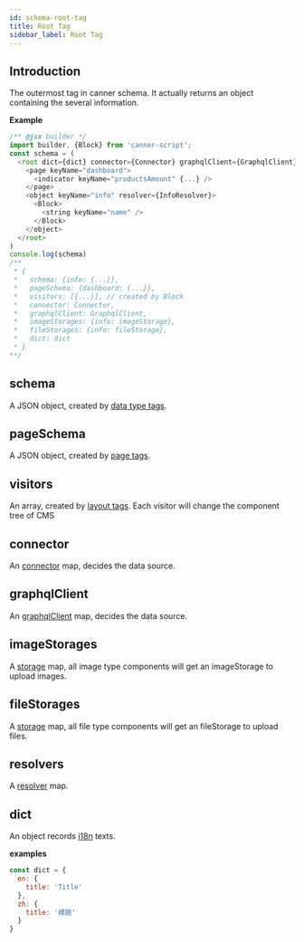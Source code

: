 ```yaml
---
id: schema-root-tag
title: Root Tag
sidebar_label: Root Tag
---
```


## Introduction

The outermost tag in canner schema. It actually returns an object containing the several information.

**Example**
```js
/** @jsx builder */
import builder, {Block} from 'canner-script';
const schema = (
  <root dict={dict} connector={Connector} graphqlClient={GraphqlClient} imageStorage={imageStorage} fileStorage={fileStorage}>
    <page keyName="dashboard">
      <indicator keyName="productsAmount" {...} />
    </page>
    <object keyName="info" resolver={InfoResolver}>
      <Block>
        <string keyName="name" />
      </Block>
    </object>
  </root>
)
console.log(schema)
/**
 * {
 *   schema: {info: {...}},
 *   pageSchema: {dashboard: {...}},
 *   visitors: [{...}], // created by Block
 *   connector: Connector,
 *   graphqlClient: GraphqlClient,
 *   imageStorages: {info: imageStorage},
 *   fileStorages: {info: fileStorage},
 *   dict: dict
 * }
**/
```

## schema

A JSON object, created by [data type tags](schema-data-type-tags.md).

## pageSchema

A JSON object, created by [page tags](schema-page-tags.md).

## visitors

An array, created by [layout tags](schema-layout-tags.md). Each visitor will change the component tree of CMS

## connector

An [connector](guides-connector.md) map, decides the data source.

## graphqlClient

An [graphqlClient](guides-connector.md#graphql-client) map, decides the data source.

## imageStorages

A [storage](guides-storage.md) map, all image type components will get an imageStorage to upload images.

## fileStorages

A [storage](guides-storage.md) map, all file type components will get an fileStorage to upload files.

## resolvers

A [resolver](guides-resolver.md) map.

## dict

An object records [i18n](guides-internationalization.md) texts.

**examples**
```js
const dict = {
  en: {
    title: 'Title'
  },
  zh: {
    title: '標題'
  }
}
```